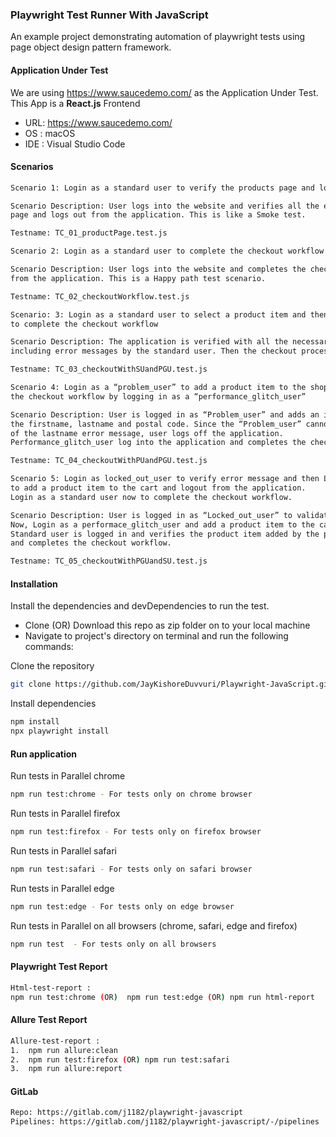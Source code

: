 ### Playwright Test Runner With JavaScript

An example project demonstrating automation of playwright tests using page object design pattern framework.

#### Application Under Test

We are using https://www.saucedemo.com/ as the Application Under Test. This App is a **React.js** Frontend

- URL: https://www.saucedemo.com/ 
- OS : macOS 
- IDE : Visual Studio Code
 
#### Scenarios
 
```bash
Scenario 1: Login as a standard user to verify the products page and logout from the application

Scenario Description: User logs into the website and verifies all the elements on the products
page and logs out from the application. This is like a Smoke test.

Testname: TC_01_productPage.test.js
```

```bash
Scenario 2: Login as a standard user to complete the checkout workflow

Scenario Description: User logs into the website and completes the checkout workflow and logs out
from the application. This is a Happy path test scenario.

Testname: TC_02_checkoutWorkflow.test.js
```

```bash
Scenario: 3: Login as a standard user to select a product item and then login as a performance_glitch_user
to complete the checkout workflow

Scenario Description: The application is verified with all the necessary buttons and links on all the pages
including error messages by the standard user. Then the checkout process is therefore completed by the performance_glitch_user.

Testname: TC_03_checkoutWithSUandPGU.test.js
```

```bash
Scenario 4: Login as a “problem_user” to add a product item to the shopping cart and then complete
the checkout workflow by logging in as a “performance_glitch_user”

Scenario Description: User is logged in as “Problem_user” and adds an item to the cart. User fills in
the firstname, lastname and postal code. Since the “Problem_user” cannot perform the checkout process because
of the lastname error message, user logs off the application.
Performance_glitch_user log into the application and completes the checkout workflow.

Testname: TC_04_checkoutWithPUandPGU.test.js
```

```bash 
Scenario 5: Login as locked_out_user to verify error message and then Login as performance_glitch_user
to add a product item to the cart and logout from the application.
Login as a standard user now to complete the checkout workflow.

Scenario Description: User is logged in as “Locked_out_user” to validate the error message on the Login page.
Now, Login as a performace_glitch_user and add a product item to the cart and logout of the application.
Standard user is logged in and verifies the product item added by the performance glitch user earlier
and completes the checkout workflow.

Testname: TC_05_checkoutWithPGUandSU.test.js
```

#### Installation

Install the dependencies and devDependencies to run the test.

- Clone (OR) Download this repo as zip folder on to your local machine
- Navigate to project's directory on terminal and run the following commands:

Clone the repository

```bash
git clone https://github.com/JayKishoreDuvvuri/Playwright-JavaScript.git
```

Install dependencies

```bash
npm install
npx playwright install
```

#### Run application

Run tests in Parallel chrome

```bash
npm run test:chrome - For tests only on chrome browser
```

Run tests in Parallel firefox

```bash
npm run test:firefox - For tests only on firefox browser
```

Run tests in Parallel safari

```bash
npm run test:safari - For tests only on safari browser
```

Run tests in Parallel edge

```bash
npm run test:edge - For tests only on edge browser
```

Run tests in Parallel on all browsers (chrome, safari, edge and firefox)

```bash
npm run test  - For tests only on all browsers
```

#### Playwright Test Report

```bash
Html-test-report :
npm run test:chrome (OR)  npm run test:edge (OR) npm run html-report
```

#### Allure Test Report

```bash
Allure-test-report :
1.	npm run allure:clean
2.	npm run test:firefox (OR) npm run test:safari
3.	npm run allure:report
```

#### GitLab
```bash
Repo: https://gitlab.com/j1182/playwright-javascript
Pipelines: https://gitlab.com/j1182/playwright-javascript/-/pipelines
```
